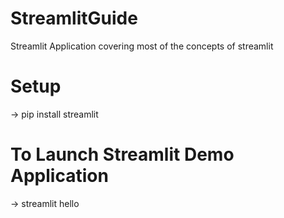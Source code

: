 # StreamlitGuide
Streamlit Application covering most of the concepts of streamlit



# Setup
-> pip install streamlit

# To Launch Streamlit Demo Application
-> streamlit hello

